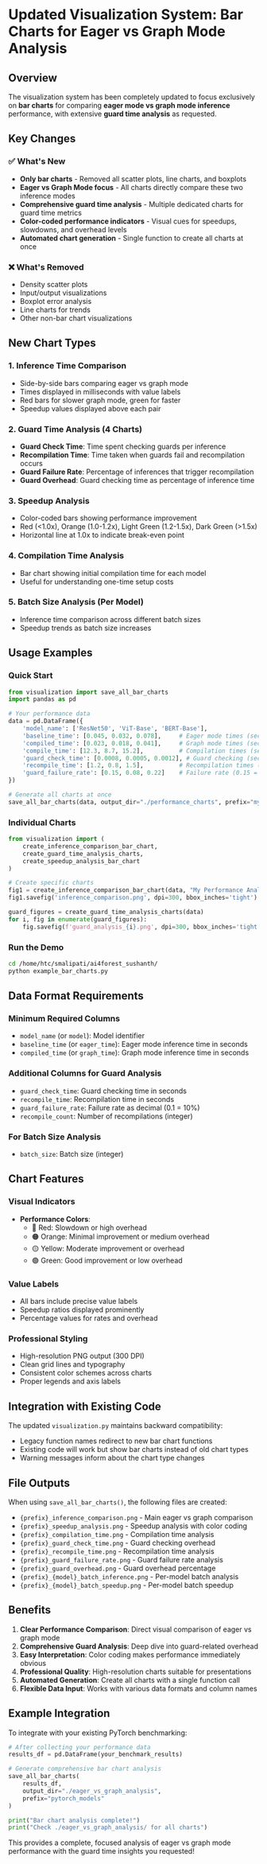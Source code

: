 # Updated Visualization System: Bar Charts for Eager vs Graph Mode Analysis

## Overview

The visualization system has been completely updated to focus exclusively on **bar charts** for comparing **eager mode vs graph mode inference** performance, with extensive **guard time analysis** as requested.

## Key Changes

### ✅ What's New
- **Only bar charts** - Removed all scatter plots, line charts, and boxplots
- **Eager vs Graph Mode focus** - All charts directly compare these two inference modes
- **Comprehensive guard time analysis** - Multiple dedicated charts for guard time metrics
- **Color-coded performance indicators** - Visual cues for speedups, slowdowns, and overhead levels
- **Automated chart generation** - Single function to create all charts at once

### ❌ What's Removed
- Density scatter plots
- Input/output visualizations  
- Boxplot error analysis
- Line charts for trends
- Other non-bar chart visualizations

## New Chart Types

### 1. Inference Time Comparison
- Side-by-side bars comparing eager vs graph mode
- Times displayed in milliseconds with value labels
- Red bars for slower graph mode, green for faster
- Speedup values displayed above each pair

### 2. Guard Time Analysis (4 Charts)
- **Guard Check Time**: Time spent checking guards per inference
- **Recompilation Time**: Time taken when guards fail and recompilation occurs
- **Guard Failure Rate**: Percentage of inferences that trigger recompilation
- **Guard Overhead**: Guard checking time as percentage of inference time

### 3. Speedup Analysis
- Color-coded bars showing performance improvement
- Red (<1.0x), Orange (1.0-1.2x), Light Green (1.2-1.5x), Dark Green (>1.5x)
- Horizontal line at 1.0x to indicate break-even point

### 4. Compilation Time Analysis
- Bar chart showing initial compilation time for each model
- Useful for understanding one-time setup costs

### 5. Batch Size Analysis (Per Model)
- Inference time comparison across different batch sizes
- Speedup trends as batch size increases

## Usage Examples

### Quick Start
```python
from visualization import save_all_bar_charts
import pandas as pd

# Your performance data
data = pd.DataFrame({
    'model_name': ['ResNet50', 'ViT-Base', 'BERT-Base'],
    'baseline_time': [0.045, 0.032, 0.078],     # Eager mode times (seconds)
    'compiled_time': [0.023, 0.018, 0.041],     # Graph mode times (seconds)
    'compile_time': [12.3, 8.7, 15.2],          # Compilation times (seconds)
    'guard_check_time': [0.0008, 0.0005, 0.0012], # Guard checking (seconds)
    'recompile_time': [1.2, 0.8, 1.5],          # Recompilation times (seconds)
    'guard_failure_rate': [0.15, 0.08, 0.22]    # Failure rate (0.15 = 15%)
})

# Generate all charts at once
save_all_bar_charts(data, output_dir="./performance_charts", prefix="my_models")
```

### Individual Charts
```python
from visualization import (
    create_inference_comparison_bar_chart,
    create_guard_time_analysis_charts,
    create_speedup_analysis_bar_chart
)

# Create specific charts
fig1 = create_inference_comparison_bar_chart(data, "My Performance Analysis")
fig1.savefig('inference_comparison.png', dpi=300, bbox_inches='tight')

guard_figures = create_guard_time_analysis_charts(data)
for i, fig in enumerate(guard_figures):
    fig.savefig(f'guard_analysis_{i}.png', dpi=300, bbox_inches='tight')
```

### Run the Demo
```bash
cd /home/htc/smalipati/ai4forest_sushanth/
python example_bar_charts.py
```

## Data Format Requirements

### Minimum Required Columns
- `model_name` (or `model`): Model identifier
- `baseline_time` (or `eager_time`): Eager mode inference time in seconds
- `compiled_time` (or `graph_time`): Graph mode inference time in seconds

### Additional Columns for Guard Analysis
- `guard_check_time`: Guard checking time in seconds
- `recompile_time`: Recompilation time in seconds
- `guard_failure_rate`: Failure rate as decimal (0.1 = 10%)
- `recompile_count`: Number of recompilations (integer)

### For Batch Size Analysis
- `batch_size`: Batch size (integer)

## Chart Features

### Visual Indicators
- **Performance Colors**:
  - 🔴 Red: Slowdown or high overhead
  - 🟠 Orange: Minimal improvement or medium overhead  
  - 🟡 Yellow: Moderate improvement or overhead
  - 🟢 Green: Good improvement or low overhead

### Value Labels
- All bars include precise value labels
- Speedup ratios displayed prominently
- Percentage values for rates and overhead

### Professional Styling
- High-resolution PNG output (300 DPI)
- Clean grid lines and typography
- Consistent color schemes across charts
- Proper legends and axis labels

## Integration with Existing Code

The updated `visualization.py` maintains backward compatibility:
- Legacy function names redirect to new bar chart functions
- Existing code will work but show bar charts instead of old chart types
- Warning messages inform about the chart type changes

## File Outputs

When using `save_all_bar_charts()`, the following files are created:
- `{prefix}_inference_comparison.png` - Main eager vs graph comparison
- `{prefix}_speedup_analysis.png` - Speedup analysis with color coding
- `{prefix}_compilation_time.png` - Compilation time analysis
- `{prefix}_guard_check_time.png` - Guard checking overhead
- `{prefix}_recompile_time.png` - Recompilation time analysis
- `{prefix}_guard_failure_rate.png` - Guard failure rate analysis
- `{prefix}_guard_overhead.png` - Guard overhead percentage
- `{prefix}_{model}_batch_inference.png` - Per-model batch analysis
- `{prefix}_{model}_batch_speedup.png` - Per-model batch speedup

## Benefits

1. **Clear Performance Comparison**: Direct visual comparison of eager vs graph mode
2. **Comprehensive Guard Analysis**: Deep dive into guard-related overhead
3. **Easy Interpretation**: Color coding makes performance immediately obvious
4. **Professional Quality**: High-resolution charts suitable for presentations
5. **Automated Generation**: Create all charts with a single function call
6. **Flexible Data Input**: Works with various data formats and column names

## Example Integration

To integrate with your existing PyTorch benchmarking:

```python
# After collecting your performance data
results_df = pd.DataFrame(your_benchmark_results)

# Generate comprehensive bar chart analysis
save_all_bar_charts(
    results_df, 
    output_dir="./eager_vs_graph_analysis", 
    prefix="pytorch_models"
)

print("Bar chart analysis complete!")
print("Check ./eager_vs_graph_analysis/ for all charts")
```

This provides a complete, focused analysis of eager vs graph mode performance with the guard time insights you requested! 